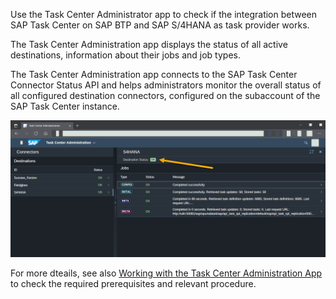 
Use the Task Center Administrator app to check if the integration between SAP Task Center on SAP BTP and SAP S/4HANA as task provider works.


The Task Center Administration app displays the status of all active destinations, information about their jobs and job types.

The Task Center Administration app connects to the SAP Task Center Connector Status API and helps administrators monitor the overall status of all configured destination connectors, configured on the subaccount of the SAP Task Center instance.

![Task Center administrator app](images/s4h-check-connection-tc-admin-app.png)

For more dteails, see also [Working with the Task Center Administration App](https://help.sap.com/docs/TASK_CENTER/08cbda59b4954e93abb2ec85f1db399d/3a1598cb4b774536befb701f78b36e48.html) to check the required prerequisites and relevant procedure.

